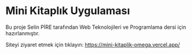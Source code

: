 # Mini Kitaplık Uygulaması
Bu proje Selin PİRE tarafından Web Teknolojileri ve Programlama dersi için hazırlanmıştır.

Siteyi ziyaret etmek için tıklayın: https://mini-kitaplik-omega.vercel.app/
